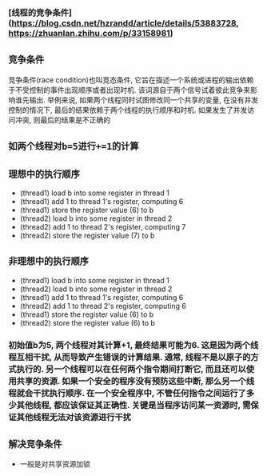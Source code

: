 ### [线程的竞争条件](https://blog.csdn.net/hzrandd/article/details/53883728, https://zhuanlan.zhihu.com/p/33158981)

## **`竞争条件`**
竞争条件(race condition)也叫竞态条件, 它旨在描述一个系统或进程的输出依赖于不受控制的事件出现顺序或者出现时机. 该词源自于两个信号试着彼此竞争来影响谁先输出. 举例来说, 如果两个线程同时试图修改同一个共享的变量, 在没有并发控制的情况下, 最后的结果依赖于两个线程的执行顺序和时机. 如果发生了并发访问冲突, 则最后的结果是不正确的

## **`如两个线程对b=5进行+=1的计算`**
## **`理想中的执行顺序`**
* (thread1) load b into some register in thread 1
* (thread1) add 1 to thread 1's register, computing 6
* (thread1) store the register value (6) to b
* (thread2) load b into some register in thread 2
* (thread2) add 1 to thread 2's register, computing 7
* (thread2) store the register value (7) to b
## **`非理想中的执行顺序`**
* (thread1) load b into some register in thread 1
* (thread2) load b into some register in thread 2
* (thread1) add 1 to thread 1's register, computing 6
* (thread2) add 1 to thread 2's register, computing 6
* (thread1) store the register value (6) to b
* (thread2) store the register value (6) to b
### 初始值b为5, 两个线程对其计算+1, 最终结果可能为6. 这是因为两个线程互相干扰, 从而导致产生错误的计算结果. 通常, 线程不是以原子的方式执行的. 另一个线程可以在任何两个指令期间打断它, 而且还可以使用共享的资源. 如果一个安全的程序没有预防这些中断, 那么另一个线程就会干扰执行顺序. 在一个安全程序中, 不管任何指令之间运行了多少其他线程, 都应该保证其正确性. 关键是当程序访问某一资源时, 需保证其他线程无法对该资源进行干扰

## **`解决竞争条件`**
* 一般是对共享资源加锁




